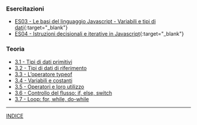 ### Esercitazioni
- [ES03 - Le basi del linguaggio Javascript - Variabili e tipi di dati](<https://docs.google.com/presentation/d/159LXcSmINlacQe8es6HroPeP_POYEyNL6kBjlANcizw>){:target="_blank"} 
- [ES04 - Istruzioni decisionali e iterative in Javascript](<https://docs.google.com/presentation/d/133SMaVdPIU7vgPKsTgUtbzvWQpFiO9P6E8h86xL9iOY/edit?usp=sharing>){:target="_blank"} 

### Teoria
- [3.1 - Tipi di dati primitivi](<03.1 - Tipi di dati primitivi.md>) 
- [3.2 - Tipi di dati di riferimento](<03.2 - Tipi di dati di riferimento.md>) 
- [3.3 - L’operatore typeof](<03.3 - L’operatore typeof.md>) 
- [3.4 - Variabili e costanti](<03.4 - Variabili e costanti.md>) 
- [3.5 - Operatori e loro utilizzo](<03.5 - Operatori e loro utilizzo.md>) 
- [3.6 - Controllo del flusso: if, else, switch](<03.6 - Controllo del flusso - if, else, switch.md>) 
- [3.7 - Loop: for, while, do-while](<03.7 - Loop - for, while, do-while.md>)

--- 
[INDICE](../README.md) 